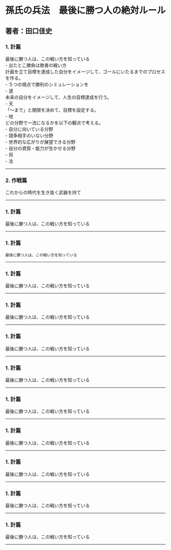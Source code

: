 # 孫氏の兵法　最後に勝つ人の絶対ルール
## 著者：田口佳史

### 1. 計篇  
最後に勝つ人は、この戦い方を知っている  
    - 出たとこ勝負は敗者の戦い方  
        計画を立て目標を達成した自分をイメージして、ゴールにいたるまでのプロセスを作る。  
    - ５つの視点で勝利のシミュレーションを  
        - 道  
            未来の自分をイメージして、人生の目標達成を行う。  
        - 天  
            「～まで」と期限を決めて、目標を設定する。  
        - 地  
            どの分野で一流になるかを以下の観点で考える。  
                - 自分に向いている分野  
                - 競争相手のいない分野  
                - 世界的な広がりが展望できる分野  
                - 自分の資質・能力が生かせる分野  
        - 将  
        - 法  

---
### 2. 作戦篇  
これからの時代を生き抜く武器を持て

---
### 1. 計篇  
最後に勝つ人は、この戦い方を知っている

---
### 1. 計篇  
    最後に勝つ人は、この戦い方を知っている

---
### 1. 計篇  
最後に勝つ人は、この戦い方を知っている

---
### 1. 計篇  
最後に勝つ人は、この戦い方を知っている

---
### 1. 計篇  
最後に勝つ人は、この戦い方を知っている

---
### 1. 計篇  
最後に勝つ人は、この戦い方を知っている

---
### 1. 計篇  
最後に勝つ人は、この戦い方を知っている

---
### 1. 計篇  
最後に勝つ人は、この戦い方を知っている

---
### 1. 計篇  
最後に勝つ人は、この戦い方を知っている

---
### 1. 計篇  
最後に勝つ人は、この戦い方を知っている

---
### 1. 計篇  
最後に勝つ人は、この戦い方を知っている

---
